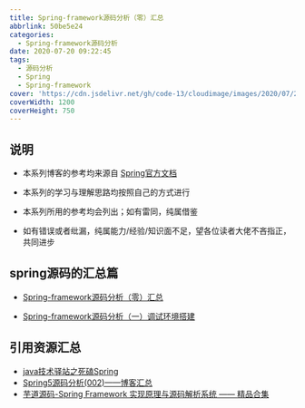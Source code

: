```yaml
---
title: Spring-framework源码分析（零）汇总
abbrlink: 50be5e24
categories:
  - Spring-framework源码分析
date: 2020-07-20 09:22:45
tags:
  - 源码分析
  - Spring
  - Spring-framework
cover: 'https://cdn.jsdelivr.net/gh/code-13/cloudimage/images/2020/07/20/20200720195606.jpg'
coverWidth: 1200
coverHeight: 750
---
```


## 说明

- 本系列博客的参考均来源自 [Spring官方文档](https://spring.io/projects/spring-framework)

- 本系列的学习与理解思路均按照自己的方式进行
- 本系列所用的参考均会列出；如有雷同，纯属借鉴
- 如有错误或者纰漏，纯属能力/经验/知识面不足，望各位读者大佬不吝指正，共同进步

<!--more-->

## **spring源码的汇总篇**

- [Spring-framework源码分析（零）汇总](https://code-13.github.io/blogs/50be5e24.html)

- [Spring-framework源码分析（一）调试环境搭建](https://code-13.github.io/blogs/83dc2df5.html)

## 引用资源汇总

- [java技术驿站之死磕Spring](http://cmsblogs.com/?p=4047)
- [Spring5源码分析(002)——博客汇总](https://www.cnblogs.com/wpbxin/p/12791003.html)
- [芋道源码-Spring Framework 实现原理与源码解析系统 —— 精品合集](http://www.iocoder.cn/Spring/good-collection/)